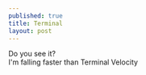 ```yaml
---
published: true
title: Terminal
layout: post
---
```

Do you see it?
<br/>
I'm falling faster than Terminal Velocity